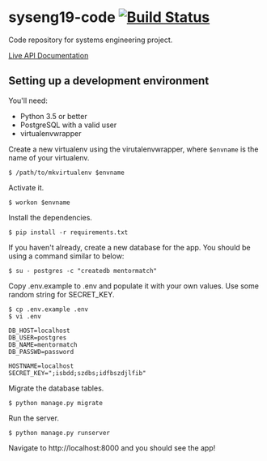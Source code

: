 # syseng19-code [![Build Status](https://travis-ci.org/mbellgb/syseng19-code.svg?branch=master)](https://travis-ci.org/mbellgb/syseng19-code)
Code repository for systems engineering project.

[Live API Documentation](https://app.swaggerhub.com/api/mbellgb/mentor-match/0.1.0)

## Setting up a development environment

You'll need:
* Python 3.5 or better
* PostgreSQL with a valid user
* virtualenvwrapper

Create a new virtualenv using the virutalenvwrapper, where `$envname` is the name of your virtualenv.

```$ /path/to/mkvirtualenv $envname```

Activate it.

```$ workon $envname```

Install the dependencies.

```$ pip install -r requirements.txt```

If you haven't already, create a new database for the app. You should be using a command similar to below:

```$ su - postgres -c "createdb mentormatch"```

Copy .env.example to .env and populate it with your own values. Use some random string for SECRET_KEY.

```
$ cp .env.example .env
$ vi .env

DB_HOST=localhost
DB_USER=postgres
DB_NAME=mentormatch
DB_PASSWD=password

HOSTNAME=localhost
SECRET_KEY=";isbdd;szdbs;idfbszdjlfib"
```

Migrate the database tables.

```$ python manage.py migrate```

Run the server.

```$ python manage.py runserver```

Navigate to http://localhost:8000 and you should see the app!
